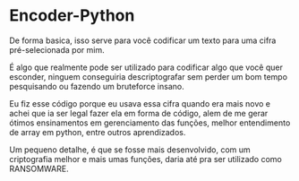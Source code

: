 # Encoder-Python
 De forma basica, isso serve para você codificar um texto para uma cifra pré-selecionada por mim.

 É algo que realmente pode ser utilizado para codificar algo que você quer esconder, ninguem conseguiria descriptografar sem perder um bom tempo pesquisando ou fazendo um bruteforce insano.

 Eu fiz esse código porque eu usava essa cifra quando era mais novo e achei que ia ser legal fazer ela em forma de código, alem de me gerar ótimos ensinamentos em gerenciamento das funções, melhor entendimento de array em python, entre outros aprendizados.

 Um pequeno detalhe, é que se fosse mais desenvolvido, com um criptografia melhor e mais umas funções, daria até pra ser utilizado como RANSOMWARE.
